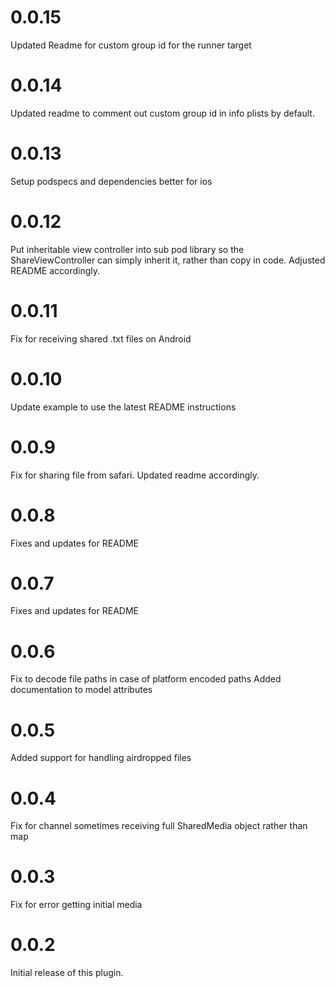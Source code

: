 # 0.0.15
Updated Readme for custom group id for the runner target
# 0.0.14
Updated readme to comment out custom group id in info plists by default.
# 0.0.13
Setup podspecs and dependencies better for ios
# 0.0.12
Put inheritable view controller into sub pod library so the ShareViewController can simply inherit it, rather than copy in code. Adjusted README accordingly.
# 0.0.11
Fix for receiving shared .txt files on Android
# 0.0.10
Update example to use the latest README instructions
# 0.0.9
Fix for sharing file from safari. Updated readme accordingly.
# 0.0.8
Fixes and updates for README
# 0.0.7
Fixes and updates for README
# 0.0.6
Fix to decode file paths in case of platform encoded paths
Added documentation to model attributes
# 0.0.5
Added support for handling airdropped files
# 0.0.4
Fix for channel sometimes receiving full SharedMedia object rather than map
# 0.0.3
Fix for error getting initial media
# 0.0.2
Initial release of this plugin.
